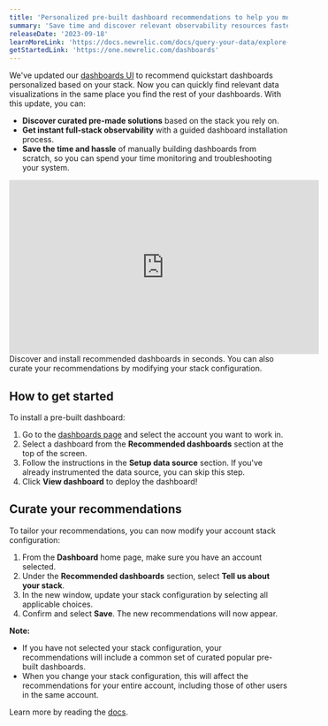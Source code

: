 ```yaml
---
title: 'Personalized pre-built dashboard recommendations to help you monitor in minutes'
summary: 'Save time and discover relevant observability resources faster with tailored quickstart recommendations right in your dashboards UI'
releaseDate: '2023-09-18'
learnMoreLink: 'https://docs.newrelic.com/docs/query-your-data/explore-query-data/dashboards/prebuilt-dashboards' 
getStartedLink: 'https://one.newrelic.com/dashboards'
---
```


We've updated our [dashboards UI](https://one.newrelic.com/dashboards) to recommend quickstart dashboards personalized based on your stack. Now you can quickly find relevant data visualizations in the same place you find the rest of your dashboards. With this update, you can:

- **Discover curated pre-made solutions** based on the stack you rely on.
- **Get instant full-stack observability** with a guided dashboard installation process.
- **Save the time and hassle** of manually building dashboards from scratch, so you can spend your time monitoring and troubleshooting your system.

<iframe width="560" height="315" src="https://fast.wistia.net/embed/iframe/n94eq1l2wz" frameborder="0" allow="accelerometer; autoplay; clipboard-write; encrypted-media; gyroscope; picture-in-picture" allowfullscreen></iframe>

<figcaption>Discover and install recommended dashboards in seconds. You can also curate your recommendations by modifying your stack configuration. </figcaption>

## How to get started
To install a pre-built dashboard:
1. Go to the [dashboards page](https://one.newrelic.com/dashboards) and select the account you want to work in.
2. Select a dashboard from the **Recommended dashboards** section at the top of the screen.
3. Follow the instructions in the **Setup data source** section. If you've already instrumented the data source, you can skip this step.
4. Click **View dashboard** to deploy the dashboard!

## Curate your recommendations
To tailor your recommendations, you can now modify your account stack configuration: 
1. From the **Dashboard** home page, make sure you have an account selected.
2. Under the **Recommended dashboards** section, select **Tell us about your stack**.
3. In the new window, update your stack configuration by selecting all applicable choices.
4. Confirm and select **Save**. The new recommendations will now appear.

**Note:**
- If you have not selected your stack configuration, your recommendations will include a common set of curated popular pre-built dashboards.
- When you change your stack configuration, this will affect the recommendations for your entire account, including those of other users in the same account.

Learn more by reading the [docs](https://docs.newrelic.com/docs/query-your-data/explore-query-data/dashboards/prebuilt-dashboards).
